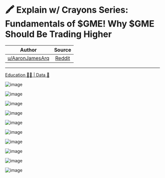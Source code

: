 🖍 Explain w/ Crayons Series: Fundamentals of $GME! Why $GME Should Be Trading Higher
=====================================================================================

| Author       | Source       | 
| :-------------: |:-------------:|
|  [u/AaronJamesArq](https://www.reddit.com/user/AaronJamesArq/) | [Reddit](https://www.reddit.com/r/Superstonk/comments/nkouqs/explain_w_crayons_series_fundamentals_of_gme_why/) | 

---

[Education 👨‍🏫 | Data 🔢](https://www.reddit.com/r/Superstonk/search?q=flair_name%3A%22Education%20%F0%9F%91%A8%E2%80%8D%F0%9F%8F%AB%20%7C%20Data%20%F0%9F%94%A2%22&restrict_sr=1)

![image](https://user-images.githubusercontent.com/82035192/119545544-ee73ab00-bd60-11eb-9a1e-d708542fe796.png)

![image](https://user-images.githubusercontent.com/82035192/119545557-f3385f00-bd60-11eb-9e6d-172383551327.png)

![image](https://user-images.githubusercontent.com/82035192/119545568-f7647c80-bd60-11eb-8f33-0621e8b5810d.png)

![image](https://user-images.githubusercontent.com/82035192/119545579-fb909a00-bd60-11eb-8a51-be3d09ee45ae.png)

![image](https://user-images.githubusercontent.com/82035192/119545598-ff242100-bd60-11eb-8794-b03bbdb832fc.png)

![image](https://user-images.githubusercontent.com/82035192/119545611-03503e80-bd61-11eb-8b5f-649bc3282ea4.png)

![image](https://user-images.githubusercontent.com/82035192/119545624-077c5c00-bd61-11eb-8ac4-8af356e82eb4.png)

![image](https://user-images.githubusercontent.com/82035192/119545642-0b0fe300-bd61-11eb-8311-571ee50c4cb9.png)

![image](https://user-images.githubusercontent.com/82035192/119545654-0ea36a00-bd61-11eb-80ab-55f3d2d3fcce.png)

![image](https://user-images.githubusercontent.com/82035192/119545678-1236f100-bd61-11eb-8ba8-7056e04f05e1.png)








